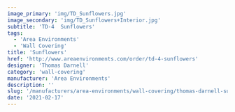 ```yaml
---
image_primary: 'img/TD_Sunflowers.jpg'
image_secondary: 'img/TD_Sunflowers+Interior.jpg'
subtitle: 'TD-4  Sunflowers'
tags:
  - 'Area Environments'
  - 'Wall Covering'
title: 'Sunflowers'
href: 'http://www.areaenvironments.com/order/td-4-sunflowers'
designer: 'Thomas Darnell'
category: 'wall-covering'
manufacturer: 'Area Environments'
description: ''
slug: '/manufacturers/area-environments/wall-covering/thomas-darnell-sunflowers'
date: '2021-02-17'
---
```

